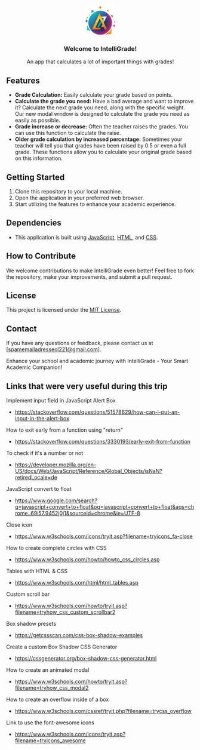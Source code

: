 <p align="center">
  <a href="https://github.com/olivierluethy/IntelliGrade">
    <img src="images/favicon.ico" alt="Logo" width="80" height="80">
  </a>

  <h3 align="center">Welcome to IntelliGrade!</h3>
  <p align="center">An app that calculates a lot of important things with grades!</p>
</p>

## Features

- **Grade Calculation:** Easily calculate your grade based on points.
- **Calculate the grade you need:** Have a bad average and want to improve it? Calculate the next grade you need, along with the specific weight. Our new modal window is designed to calculate the grade you need as easily as possible.
- **Grade increase or decrease:** Often the teacher raises the grades. You can use this function to calculate the raise.
- **Older grade calculation by increased percentage:** Sometimes your teacher will tell you that grades have been raised by 0.5 or even a full grade. These functions allow you to calculate your original grade based on this information.

## Getting Started

1. Clone this repository to your local machine.
2. Open the application in your preferred web browser.
3. Start utilizing the features to enhance your academic experience.

## Dependencies

- This application is built using [JavaScript](https://developer.mozilla.org/en-US/docs/Web/JavaScript), [HTML](https://developer.mozilla.org/en-US/docs/Web/HTML), and [CSS](https://developer.mozilla.org/en-US/docs/Web/CSS).

## How to Contribute

We welcome contributions to make IntelliGrade even better! Feel free to fork the repository, make your improvements, and submit a pull request.

## License

This project is licensed under the [MIT License](LICENSE).

## Contact

If you have any questions or feedback, please contact us at [spamemailadresseol221@gmail.com].

Enhance your school and academic journey with IntelliGrade - Your Smart Academic Companion!

## Links that were very useful during this trip
Implement input field in JavaScript Alert Box
- https://stackoverflow.com/questions/51578629/how-can-i-put-an-input-in-the-alert-box <br>

How to exit early from a function using "return"
- https://stackoverflow.com/questions/3330193/early-exit-from-function <br>

To check if it's a number or not
- https://developer.mozilla.org/en-US/docs/Web/JavaScript/Reference/Global_Objects/isNaN?retiredLocale=de <br>

JavaScript convert to float
- https://www.google.com/search?q=javascript+convert+to+float&oq=javascript+convert+to+float&aqs=chrome..69i57.9452j0j1&sourceid=chrome&ie=UTF-8 <br>

Close icon
- https://www.w3schools.com/icons/tryit.asp?filename=tryicons_fa-close<br>

How to create complete circles with CSS
- https://www.w3schools.com/howto/howto_css_circles.asp<br>

Tables with HTML & CSS
- https://www.w3schools.com/html/html_tables.asp<br>

Custom scroll bar
- https://www.w3schools.com/howto/tryit.asp?filename=tryhow_css_custom_scrollbar2<br>

Box shadow presets
- https://getcssscan.com/css-box-shadow-examples<br>

Create a custom Box Shadow CSS Generator
- https://cssgenerator.org/box-shadow-css-generator.html<br>

How to create an animated modal
- https://www.w3schools.com/howto/tryit.asp?filename=tryhow_css_modal2<br>

How to create an overflow inside of a box
- https://www.w3schools.com/cssref/tryit.php?filename=trycss_overflow<br>

Link to use the font-awesome icons
- https://www.w3schools.com/icons/tryit.asp?filename=tryicons_awesome
